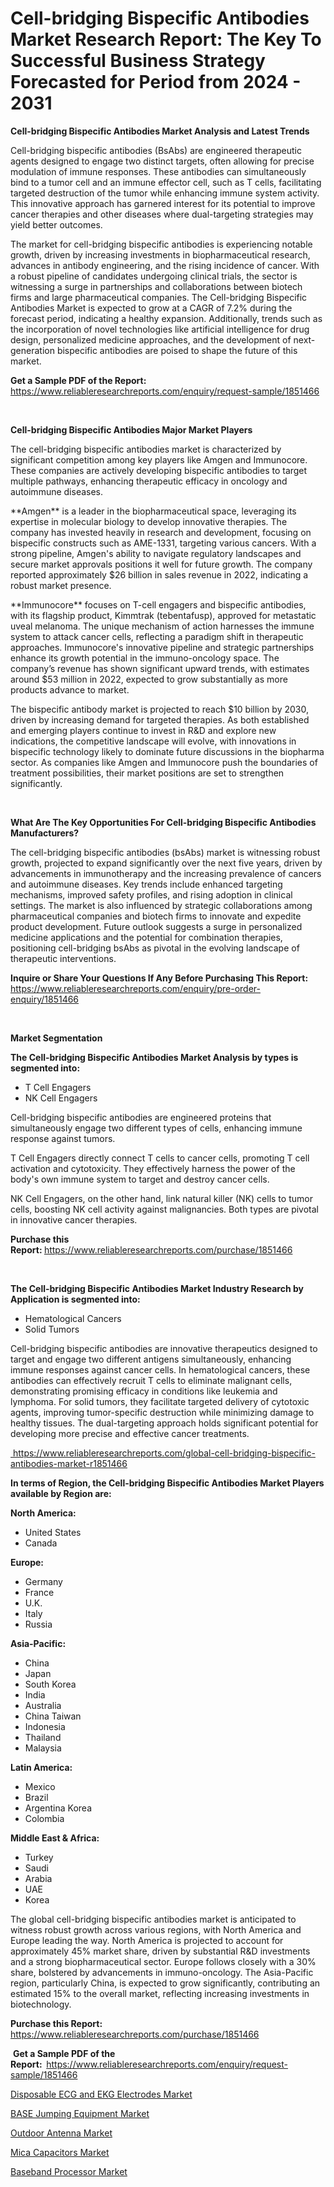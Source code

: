 <p><h1>Cell-bridging Bispecific Antibodies Market Research Report: The Key To Successful Business Strategy Forecasted for Period from 2024 - 2031</h1></p><p><strong>Cell-bridging Bispecific Antibodies Market Analysis and Latest Trends</strong></p>
<p><p>Cell-bridging bispecific antibodies (BsAbs) are engineered therapeutic agents designed to engage two distinct targets, often allowing for precise modulation of immune responses. These antibodies can simultaneously bind to a tumor cell and an immune effector cell, such as T cells, facilitating targeted destruction of the tumor while enhancing immune system activity. This innovative approach has garnered interest for its potential to improve cancer therapies and other diseases where dual-targeting strategies may yield better outcomes.</p><p>The market for cell-bridging bispecific antibodies is experiencing notable growth, driven by increasing investments in biopharmaceutical research, advances in antibody engineering, and the rising incidence of cancer. With a robust pipeline of candidates undergoing clinical trials, the sector is witnessing a surge in partnerships and collaborations between biotech firms and large pharmaceutical companies. The Cell-bridging Bispecific Antibodies Market is expected to grow at a CAGR of 7.2% during the forecast period, indicating a healthy expansion. Additionally, trends such as the incorporation of novel technologies like artificial intelligence for drug design, personalized medicine approaches, and the development of next-generation bispecific antibodies are poised to shape the future of this market.</p></p>
<p><strong>Get a Sample PDF of the Report:&nbsp;</strong> <a href="https://www.reliableresearchreports.com/enquiry/request-sample/1851466?utm_campaign=1333&utm_medium=2&utm_source=Github&utm_content=ia&utm_term=18102024&utm_id=cell-bridging-bispecific-antibodies">https://www.reliableresearchreports.com/enquiry/request-sample/1851466</a></p>
<p>&nbsp;</p>
<p><strong>Cell-bridging Bispecific Antibodies Major Market Players</strong></p>
<p><p>The cell-bridging bispecific antibodies market is characterized by significant competition among key players like Amgen and Immunocore. These companies are actively developing bispecific antibodies to target multiple pathways, enhancing therapeutic efficacy in oncology and autoimmune diseases.</p><p>**Amgen** is a leader in the biopharmaceutical space, leveraging its expertise in molecular biology to develop innovative therapies. The company has invested heavily in research and development, focusing on bispecific constructs such as AME-1331, targeting various cancers. With a strong pipeline, Amgen's ability to navigate regulatory landscapes and secure market approvals positions it well for future growth. The company reported approximately $26 billion in sales revenue in 2022, indicating a robust market presence.</p><p>**Immunocore** focuses on T-cell engagers and bispecific antibodies, with its flagship product, Kimmtrak (tebentafusp), approved for metastatic uveal melanoma. The unique mechanism of action harnesses the immune system to attack cancer cells, reflecting a paradigm shift in therapeutic approaches. Immunocore's innovative pipeline and strategic partnerships enhance its growth potential in the immuno-oncology space. The company’s revenue has shown significant upward trends, with estimates around $53 million in 2022, expected to grow substantially as more products advance to market.</p><p>The bispecific antibody market is projected to reach $10 billion by 2030, driven by increasing demand for targeted therapies. As both established and emerging players continue to invest in R&D and explore new indications, the competitive landscape will evolve, with innovations in bispecific technology likely to dominate future discussions in the biopharma sector. As companies like Amgen and Immunocore push the boundaries of treatment possibilities, their market positions are set to strengthen significantly.</p></p>
<p>&nbsp;</p>
<p><strong>What Are The Key Opportunities For Cell-bridging Bispecific Antibodies Manufacturers?</strong></p>
<p><p>The cell-bridging bispecific antibodies (bsAbs) market is witnessing robust growth, projected to expand significantly over the next five years, driven by advancements in immunotherapy and the increasing prevalence of cancers and autoimmune diseases. Key trends include enhanced targeting mechanisms, improved safety profiles, and rising adoption in clinical settings. The market is also influenced by strategic collaborations among pharmaceutical companies and biotech firms to innovate and expedite product development. Future outlook suggests a surge in personalized medicine applications and the potential for combination therapies, positioning cell-bridging bsAbs as pivotal in the evolving landscape of therapeutic interventions.</p></p>
<p><strong>Inquire or Share Your Questions If Any Before Purchasing This Report:</strong> <a href="https://www.reliableresearchreports.com/enquiry/pre-order-enquiry/1851466?utm_campaign=1333&utm_medium=2&utm_source=Github&utm_content=ia&utm_term=18102024&utm_id=cell-bridging-bispecific-antibodies">https://www.reliableresearchreports.com/enquiry/pre-order-enquiry/1851466</a></p>
<p>&nbsp;</p>
<p><strong>Market Segmentation</strong></p>
<p><strong>The Cell-bridging Bispecific Antibodies Market Analysis by types is segmented into:</strong></p>
<p><ul><li>T Cell Engagers</li><li>NK Cell Engagers</li></ul></p>
<p><p>Cell-bridging bispecific antibodies are engineered proteins that simultaneously engage two different types of cells, enhancing immune response against tumors. </p><p>T Cell Engagers directly connect T cells to cancer cells, promoting T cell activation and cytotoxicity. They effectively harness the power of the body's own immune system to target and destroy cancer cells. </p><p>NK Cell Engagers, on the other hand, link natural killer (NK) cells to tumor cells, boosting NK cell activity against malignancies. Both types are pivotal in innovative cancer therapies.</p></p>
<p><strong>Purchase this Report:&nbsp;</strong><a href="https://www.reliableresearchreports.com/purchase/1851466?utm_campaign=1333&utm_medium=2&utm_source=Github&utm_content=ia&utm_term=18102024&utm_id=cell-bridging-bispecific-antibodies">https://www.reliableresearchreports.com/purchase/1851466</a></p>
<p>&nbsp;</p>
<p><strong>The Cell-bridging Bispecific Antibodies Market Industry Research by Application is segmented into:</strong></p>
<p><ul><li>Hematological Cancers</li><li>Solid Tumors</li></ul></p>
<p><p>Cell-bridging bispecific antibodies are innovative therapeutics designed to target and engage two different antigens simultaneously, enhancing immune responses against cancer cells. In hematological cancers, these antibodies can effectively recruit T cells to eliminate malignant cells, demonstrating promising efficacy in conditions like leukemia and lymphoma. For solid tumors, they facilitate targeted delivery of cytotoxic agents, improving tumor-specific destruction while minimizing damage to healthy tissues. The dual-targeting approach holds significant potential for developing more precise and effective cancer treatments.</p></p>
<p><a href="https://www.reliableresearchreports.com/global-cell-bridging-bispecific-antibodies-market-r1851466?utm_campaign=1333&utm_medium=2&utm_source=Github&utm_content=ia&utm_term=18102024&utm_id=cell-bridging-bispecific-antibodies">&nbsp;https://www.reliableresearchreports.com/global-cell-bridging-bispecific-antibodies-market-r1851466</a></p>
<p><strong>In terms of Region, the Cell-bridging Bispecific Antibodies Market Players available by Region are:</strong></p>
<p>
    <p> <strong> North America: </strong>
        <ul>
            <li>United States</li>
            <li>Canada</li>
        </ul>
        </p> 
    <p> <strong> Europe: </strong>
        <ul>
            <li>Germany</li>
            <li>France</li>
            <li>U.K.</li>
            <li>Italy</li>
            <li>Russia</li>
        </ul>
        </p> 
    <p> <strong> Asia-Pacific: </strong>
        <ul>
            <li>China</li>
            <li>Japan</li>
            <li>South Korea</li>
            <li>India</li>
            <li>Australia</li>
            <li>China Taiwan</li>
            <li>Indonesia</li>
            <li>Thailand</li>
            <li>Malaysia</li>
        </ul>
        </p> 
    <p> <strong> Latin America: </strong>
        <ul>
            <li>Mexico</li>
            <li>Brazil</li>
            <li>Argentina Korea</li>
            <li>Colombia</li>
        </ul>
        </p> 
    <p> <strong> Middle East & Africa: </strong>
        <ul>
            <li>Turkey</li>
            <li>Saudi</li>
            <li>Arabia</li>
            <li>UAE</li>
            <li>Korea</li>
        </ul>
    </p>
    </p>
<p><p>The global cell-bridging bispecific antibodies market is anticipated to witness robust growth across various regions, with North America and Europe leading the way. North America is projected to account for approximately 45% market share, driven by substantial R&D investments and a strong biopharmaceutical sector. Europe follows closely with a 30% share, bolstered by advancements in immuno-oncology. The Asia-Pacific region, particularly China, is expected to grow significantly, contributing an estimated 15% to the overall market, reflecting increasing investments in biotechnology.</p></p>
<p><strong>Purchase this Report: </strong><a href="https://www.reliableresearchreports.com/purchase/1851466?utm_campaign=1333&utm_medium=2&utm_source=Github&utm_content=ia&utm_term=18102024&utm_id=cell-bridging-bispecific-antibodies">https://www.reliableresearchreports.com/purchase/1851466</a></p>
<p>&nbsp;<strong>Get a Sample PDF of the Report:&nbsp;&nbsp;</strong><a href="https://www.reliableresearchreports.com/enquiry/request-sample/1851466?utm_campaign=1333&utm_medium=2&utm_source=Github&utm_content=ia&utm_term=18102024&utm_id=cell-bridging-bispecific-antibodies">https://www.reliableresearchreports.com/enquiry/request-sample/1851466</a></p>
<p><strong></strong></p>
<p><p><a href="https://github.com/nathandecarvalho/Market-Research-Report-List-5/blob/main/disposable-ecg-and-ekg-electrodes-market.md?utm_campaign=1333&utm_medium=2&utm_source=Github&utm_content=ia&utm_term=18102024&utm_id=cell-bridging-bispecific-antibodies">Disposable ECG and EKG Electrodes Market</a></p><p><a href="https://www.linkedin.com/pulse/base-jumping-equipment-market-penetration-strategies-ur83e?utm_campaign=1333&utm_medium=2&utm_source=Github&utm_content=ia&utm_term=18102024&utm_id=cell-bridging-bispecific-antibodies">BASE Jumping Equipment Market</a></p><p><a href="https://www.linkedin.com/pulse/outdoor-antenna-market-research-report-2024-2031-adventitia-gpjkc?utm_campaign=1333&utm_medium=2&utm_source=Github&utm_content=ia&utm_term=18102024&utm_id=cell-bridging-bispecific-antibodies">Outdoor Antenna Market</a></p><p><a href="https://www.linkedin.com/pulse/investing-mica-capacitors-market-trends-leading-products-regional-reqxc?utm_campaign=1333&utm_medium=2&utm_source=Github&utm_content=ia&utm_term=18102024&utm_id=cell-bridging-bispecific-antibodies">Mica Capacitors Market</a></p><p><a href="https://www.linkedin.com/pulse/global-baseband-processor-market-focus-product-type-single-core-hyrlc?utm_campaign=1333&utm_medium=2&utm_source=Github&utm_content=ia&utm_term=18102024&utm_id=cell-bridging-bispecific-antibodies">Baseband Processor Market</a></p></p>